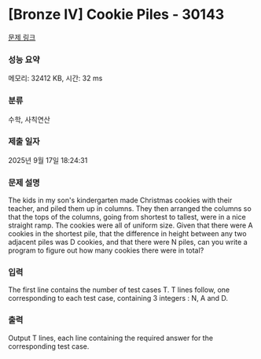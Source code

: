 # [Bronze IV] Cookie Piles - 30143 

[문제 링크](https://www.acmicpc.net/problem/30143) 

### 성능 요약

메모리: 32412 KB, 시간: 32 ms

### 분류

수학, 사칙연산

### 제출 일자

2025년 9월 17일 18:24:31

### 문제 설명

<p>The kids in my son's kindergarten made Christmas cookies with their teacher, and piled them up in columns.  They then arranged the columns so that the tops of the columns, going from shortest to tallest, were in a nice straight ramp.  The cookies were all of uniform size.  Given that there were A cookies in the shortest pile, that the difference in height between any two adjacent piles was D cookies, and that there were N piles, can you write a program to figure out how many cookies there were in total?</p>

### 입력 

 <p>The first line contains the number of test cases T. T lines follow, one corresponding to each test case, containing 3 integers : N, A and D.</p>

### 출력 

 <p>Output T lines, each line containing the required answer for the corresponding test case.</p>

